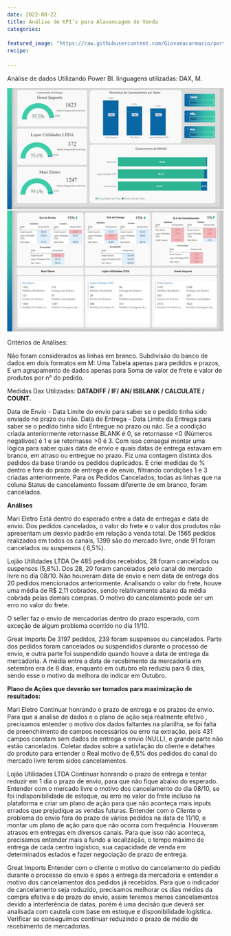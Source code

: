 ```yaml
---
date: 2022-08-22
title: Análise de KPI’s para Alavancagem de Venda
categories:

featured_image: "https://raw.githubusercontent.com/Giovanacarmazio/portifolio/main/images/An%C3%A1lise%20de%20KPI%E2%80%99s%20para%20Alavancagem%20de%20Vendas.jpg"
recipe:
 
---
```



Análise de dados Utilizando Power BI. linguagens utilizadas: DAX, M.



![](https://raw.githubusercontent.com/Giovanacarmazio/portifolio/main/images/An%C3%A1lise%20de%20KPI%E2%80%99s%20para%20Alavancagem%20de%20Venda%20-%202.jpg)
![](https://raw.githubusercontent.com/Giovanacarmazio/portifolio/main/images/An%C3%A1lise%20de%20KPI%E2%80%99s%20para%20Alavancagem%20de%20Venda%20-%203.jpg)

Critérios de Análises:


Não foram considerados as linhas em branco.
Subdivisão do banco de dados em dois formatos em M:
Uma Tabela apenas para pedidos e prazos,
E um agrupamento de dados apenas para Soma de valor de frete e valor de produtos por n° do pedido.


Medidas Dax Utilizadas:
<b>DATADIFF / IF/ AN/ ISBLANK / CALCULATE / COUNT.</b>

Data de Envio - Data Limite do envio para saber se o pedido tinha sido enviado no prazo ou não.
Data de Entrega - Data Limite da Entrega para saber se o pedido tinha sido Entregue no prazo ou não.
Se a condição criada anteriormente retornasse BLANK é 0, se retornasse <0 (Números negativos) é 1 e se retornasse >0 é 3.
Com isso consegui montar uma lógica para saber quais data de envio e quais datas de entrega estavam em branco, em atraso ou entregue no prazo.
Fiz uma contagem distinta dos pedidos da base tirando os pedidos duplicados.
E criei  medidas de %  dentro e fora do prazo de entrega e de envio, filtrando condições 1 e 3 criadas anteriormente.
Para os Pedidos Cancelados, todas as linhas que na coluna Status de cancelamento fossem diferente de em branco, foram cancelados.


<b>Análises</b>


Mari Eletro
Está dentro do esperado entre a data de entregas e data de envio.
Dos pedidos cancelados, o valor do frete e o valor dos produtos não apresentam um desvio padrão em relação a venda total. De 1565 pedidos realizados em todos os canais, 1399 são do mercado livre, onde 91 foram cancelados ou suspensos ( 6,5%). 


Lojão Utilidades LTDA
De 485 pedidos recebidos, 28 foram cancelados ou suspensos (5,8%). Dos 28, 20 foram cancelados pelo canal do mercado livre no dia 08/10. Não houveram data de envio e nem data de entrega dos 20 pedidos mencionados anteriormente. Analisando o valor do frete, houve uma média de R$ 2,11 cobrados, sendo relativamente abaixo da média cobrada pelas demais compras. O motivo do cancelamento pode ser um erro no valor do frete.

O seller faz o envio de mercadorias dentro do prazo esperado, com exceção de algum problema ocorrido no dia 11/10. 



Great Imports
De 3197 pedidos, 239 foram suspensos ou cancelados. Parte dos pedidos foram cancelados ou suspendidos     durante o processo de envio, e outra parte foi suspendido quando houve a data de entrega da mercadoria.
A média entre a data de recebimento da mercadoria em setembro era de 8 dias, enquanto em outubro ela reduziu para 6 dias, sendo esse o motivo da melhora do indicar em Outubro.



<b>Plano de Ações que deverão ser tomados para maximização de resultados:</b>



Mari Eletro
Continuar honrando o prazo de entrega e os prazos de envio.
Para que a analise de dados e o plano de ação seja realmente efetivo , precisamos entender o motivo dos dados faltantes na planilha, se foi falta de preenchimento de campos necessários  ou erro na extração, pois 431 campos constam sem dados de entrega e envio (NULL), e grande parte não estão cancelados.
Coletar dados sobre a satisfação do cliente e detalhes do produto para entender o Real motivo de 6,5% dos pedidos do canal do mercado livre terem sidos cancelamentos.

Lojão Utilidades LTDA
Continuar honrando o prazo de entrega e tentar reduzir em 1 dia o prazo de envio, para que não fique abaixo do esperado.
Entender com o mercado livre o motivo dos cancelamento do dia 08/10, se foi indisponibilidade de estoque, ou erro no valor do frete incluso na plataforma e criar um plano de ação para que não aconteça mais inputs errados que prejudique as vendas futuras.
Entender com o Cliente o problema do envio fora do prazo de vários pedidos na data de 11/10, e montar um plano de ação para que não ocorra com frequência.
Houveram atrasos em entregas em diversos canais. Para que isso não aconteça, precisamos entender mais a fundo a localização, o tempo máximo de entrega de cada centro logístico, sua capacidade de venda em determinados estados e fazer negociação de prazo de entrega.

Great Imports
Entender com o cliente o motivo do cancelamento do pedido durante o processo do envio e após a entrega da mercadoria e entender o motivo dos cancelamentos dos pedidos já recebidos.
Para que o indicador de cancelamento seja reduzido, precisamos melhorar os dias médios da compra efetiva e do prazo do envio, assim teremos menos cancelamentos devido a interferência de datas, porém é uma decisão que deverá ser analisada com cautela com base em estoque e disponibilidade logística.
Verificar se conseguimos continuar reduzindo o prazo de médio de recebimento de mercadorias.



